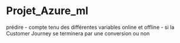 # Projet_Azure_ml
prédire - compte tenu des différentes variables online et offline - si la Customer Journey se terminera par une conversion ou non
